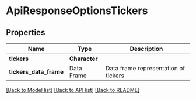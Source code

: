 # ApiResponseOptionsTickers

[//]: # (CLASS:IntrinioSDK::ApiResponseOptionsTickers)

[//]: # (KIND:object)

## Properties

[//]: # (START_DEFINITION)

Name | Type | Description
------------ | ------------- | -------------
**tickers** | **Character** |  &nbsp;
**tickers_data_frame** | Data Frame | Data frame representation of tickers

[//]: # (END_DEFINITION)


[[Back to Model list]](../README.md#documentation-for-models) [[Back to API list]](../README.md#documentation-for-api-endpoints) [[Back to README]](../README.md)



